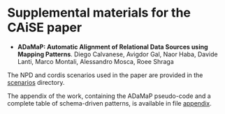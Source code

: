 # Supplemental materials for the CAiSE paper

- **ADaMaP: Automatic Alignment of Relational Data Sources using Mapping Patterns**. 
  Diego Calvanese, Avigdor Gal, Naor Haba, Davide Lanti, Marco Montali, Alessandro Mosca, Roee Shraga

The NPD and cordis scenarios used in the paper are provided in the [scenarios](scenarios) directory.

The appendix of the work, containing the ADaMaP pseudo-code and a complete table of schema-driven patterns, is available in file [appendix](appendix). 
